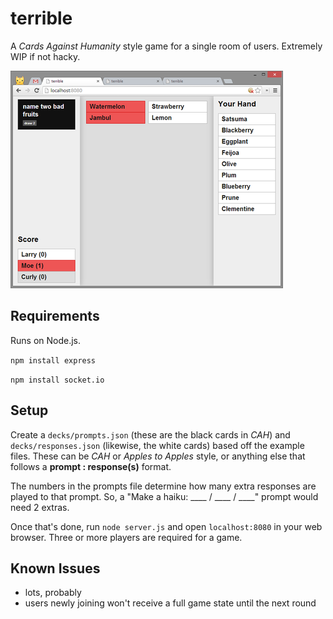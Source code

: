 # terrible

A *Cards Against Humanity* style game for a single room of users. Extremely WIP if not hacky.

![](etc/example.png)

## Requirements

Runs on Node.js.

`npm install express`

`npm install socket.io`

## Setup

Create a `decks/prompts.json` (these are the black cards in *CAH*) and `decks/responses.json` (likewise, the white cards) based off the example files. These can be *CAH* or *Apples to Apples* style, or anything else that follows a **prompt : response(s)** format.

The numbers in the prompts file determine how many extra responses are played to that prompt. So, a "Make a haiku: ____ / ____ / ____" prompt would need 2 extras.

Once that's done, run `node server.js` and open `localhost:8080` in your web browser. Three or more players are required for a game.

## Known Issues

  * lots, probably
  * users newly joining won't receive a full game state until the next round